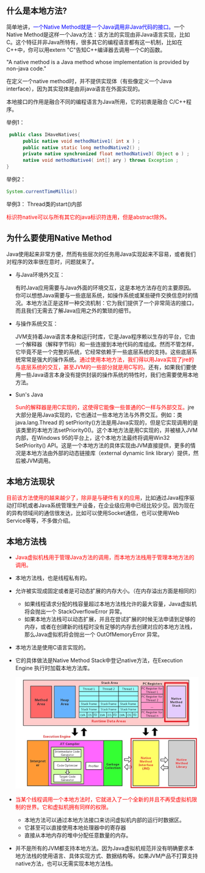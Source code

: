 ## 什么是本地方法?

简单地讲，<font color = 'blue'>一个Native Method就是一个Java调用非Java代码的接口。</font>一个Native Method是这样一个Java方法：该方法的实现由非Java语言实现，比如C。这个特征并非Java所特有，很多其它的编程语言都有这一机制，比如在C++中，你可以用extern "C"告知C++编译器去调用一个C的函数。

 "A native method is a Java method whose implementation is provided by non-java code."

在定义一个native method时，并不提供实现体（有些像定义一个Java interface），因为其实现体是由非java语言在外面实现的。

本地接口的作用是融合不同的编程语言为Java所用，它的初衷是融合 C/C++程序。

举例1：

```java
 public class IHaveNatives{
      public native void methodNative1( int x ) ;
      public native static long methodNative2() ;
      private native synchronized float methodNative3( Object o ) ;
      native void methodNative4( int[] ary ) throws Exception ;
} 
```

举例2：

```java
System.currentTimeMillis()
```

举例3：
Thread类的start()内部

<font color ='red'>标识符native可以与所有其它的java标识符连用，但是abstract除外。</font>

 ## 为什么要使用Native Method

Java使用起来非常方便，然而有些层次的任务用Java实现起来不容易，或者我们对程序的效率很在意时，问题就来了。

- 与Java环境外交互：

  有时Java应用需要与Java外面的环境交互，这是本地方法存在的主要原因。你可以想想Java需要与一些底层系统，如操作系统或某些硬件交换信息时的情况。本地方法正是这样一种交流机制：它为我们提供了一个非常简洁的接口，而且我们无需去了解Java应用之外的繁琐的细节。

- 与操作系统交互：

  JVM支持着Java语言本身和运行时库，它是Java程序赖以生存的平台，它由一个解释器（解释字节码）和一些连接到本地代码的库组成。然而不管怎样，它毕竟不是一个完整的系统，它经常依赖于一些底层系统的支持。这些底层系统常常是强大的操作系统。<font color ='red'>通过使用本地方法，我们得以用Java实现了jre的与底层系统的交互，甚至JVM的一些部分就是用C写的。</font>还有，如果我们要使用一些Java语言本身没有提供封装的操作系统的特性时，我们也需要使用本地方法。

- Sun's Java

  <font color ='red'>Sun的解释器是用C实现的，这使得它能像一些普通的C一样与外部交互。</font>jre大部分是用Java实现的，它也通过一些本地方法与外界交互。例如：类java.lang.Thread 的 setPriority()方法是用Java实现的，但是它实现调用的是该类里的本地方法setPriority0()。这个本地方法是用C实现的，并被植入JVM内部，在Windows 95的平台上，这个本地方法最终将调用Win32 SetPriority() API。这是一个本地方法的具体实现由JVM直接提供，更多的情况是本地方法由外部的动态链接库（external dynamic link library）提供，然后被JVM调用。

## 本地方法现状

<font color ='red'>目前该方法使用的越来越少了，除非是与硬件有关的应用</font>，比如通过Java程序驱动打印机或者Java系统管理生产设备，在企业级应用中已经比较少见。因为现在的异构领域间的通信很发达，比如可以使用Socket通信，也可以使用Web Service等等，不多做介绍。

## 本地方法栈

- <font color ='red'>Java虚拟机栈用于管理Java方法的调用，而本地方法栈用于管理本地方法的调用。</font>
- 本地方法栈，也是线程私有的。
- 允许被实现成固定或者是可动态扩展的内存大小。（在内存溢出方面是相同的）
  - 如果线程请求分配的栈容量超过本地方法栈允许的最大容量，Java虚拟机将会抛出一个 StackOverflowError 异常。
  - 如果本地方法栈可以动态扩展，并且在尝试扩展的时候无法申请到足够的内存，或者在创建新的线程时没有足够的内存去创建对应的本地方法栈，那么Java虚拟机将会抛出一个 OutOfMemoryError 异常。

- 本地方法是使用C语言实现的。

- 它的具体做法是Native Method Stack中登记native方法，在Execution Engine 执行时加载本地方法库。

  ![](images/18.本地方法库.jpeg)

- <font color ='red'>当某个线程调用一个本地方法时，它就进入了一个全新的并且不再受虚拟机限制的世界。它和虚拟机拥有同样的权限。</font>
  - 本地方法可以通过本地方法接口来访问虚拟机内部的运行时数据区。
  - 它甚至可以直接使用本地处理器中的寄存器
  - 直接从本地内存的堆中分配任意数量的内存。

- 并不是所有的JVM都支持本地方法。因为Java虚拟机规范并没有明确要求本地方法栈的使用语言、具体实现方式、数据结构等。如果JVM产品不打算支持native方法，也可以无需实现本地方法栈。

 
